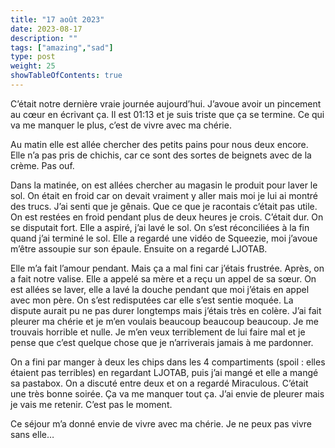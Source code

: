 ```yaml
---
title: "17 août 2023"
date: 2023-08-17
description: ""
tags: ["amazing","sad"]
type: post
weight: 25
showTableOfContents: true
---
```


C’était notre dernière vraie journée aujourd’hui. J’avoue avoir un pincement au cœur en écrivant ça. Il est 01:13 et je suis triste que ça se termine. Ce qui va me manquer le plus, c’est de vivre avec ma chérie.

Au matin elle est allée chercher des petits pains pour nous deux encore. Elle n’a pas pris de chichis, car ce sont des sortes de beignets avec de la crème. Pas ouf.

Dans la matinée, on est allées chercher au magasin le produit pour laver le sol. On était en froid car on devait vraiment y aller mais moi je lui ai montré des trucs. J’ai senti que je gênais. Que ce que je racontais c’était pas utile. On est restées en froid pendant plus de deux heures je crois. C’était dur. On se disputait fort. Elle a aspiré, j’ai lavé le sol. On s’est réconciliées à la fin quand j’ai terminé le sol. Elle a regardé une vidéo de Squeezie, moi j’avoue m’être assoupie sur son épaule. Ensuite on a regardé LJOTAB.

Elle m’a fait l’amour pendant. Mais ça a mal fini car j’étais frustrée. Après, on a fait notre valise. Elle a appelé sa mère et a reçu un appel de sa sœur. On est allées se laver, elle a lavé la douche pendant que moi j’étais en appel avec mon père. On s’est redisputées car elle s’est sentie moquée. La dispute aurait pu ne pas durer longtemps mais j’étais très en colère. J’ai fait pleurer ma chérie et je m’en voulais beaucoup beaucoup beaucoup. Je me trouvais horrible et nulle. Je m’en veux terriblement de lui faire mal et je pense que c’est quelque chose que je n’arriverais jamais à me pardonner.

On a fini par manger à deux les chips dans les 4 compartiments (spoil : elles étaient pas terribles) en regardant LJOTAB, puis j’ai mangé et elle a mangé sa pastabox. On a discuté entre deux et on a regardé Miraculous. C’était une très bonne soirée. Ça va me manquer tout ça. J’ai envie de pleurer mais je vais me retenir. C’est pas le moment.

Ce séjour m’a donné envie de vivre avec ma chérie. Je ne peux pas vivre sans elle…